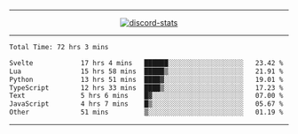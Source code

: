 <a href="https://www.github.com/ripavoid" target="_blank" rel="noreferrer">

-------

<div align='center'>
    <a href='https://discordapp.com/users/825178146797518881'>
        <img align='center' alt='discord-stats' src='https://api.discord-status.me/825178146797518881?nitro&boost=4&gradient=%231e0b1a%2C%23000000%2C%23000000%2C%23160316'></img>
    </a>
</div>

-------

<!--START_SECTION:waka-->

```txt
Total Time: 72 hrs 3 mins

Svelte            17 hrs 4 mins   ██████░░░░░░░░░░░░░░░░░░░   23.42 %
Lua               15 hrs 58 mins  █████▒░░░░░░░░░░░░░░░░░░░   21.91 %
Python            13 hrs 51 mins  ████▓░░░░░░░░░░░░░░░░░░░░   19.01 %
TypeScript        12 hrs 33 mins  ████▒░░░░░░░░░░░░░░░░░░░░   17.23 %
Text              5 hrs 6 mins    █▓░░░░░░░░░░░░░░░░░░░░░░░   07.00 %
JavaScript        4 hrs 7 mins    █▒░░░░░░░░░░░░░░░░░░░░░░░   05.67 %
Other             51 mins         ▒░░░░░░░░░░░░░░░░░░░░░░░░   01.19 %
```

<!--END_SECTION:waka-->

-------
